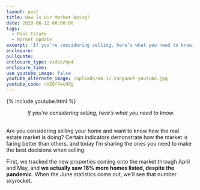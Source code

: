 ```yaml
---
layout: post
title: How Is Our Market Doing?
date: 2020-06-12 00:00:00
tags:
  - Real Estate
  - Market Update
excerpt: 'If you’re considering selling, here’s what you need to know.'
enclosure:
pullquote:
enclosure_type: video/mp4
enclosure_time:
use_youtube_image: false
youtube_alternate_image: /uploads/06-12-zanganeh-youtube.jpg
youtube_code: rVZGf7wcHXg
---
```


{% include youtube.html %}

<center><em>If you’re considering selling, here’s what you need to know.</em></center>

<br>Are you considering selling your home and want to know how the real estate market is doing? Certain indicators demonstrate how the market is faring better than others, and today I’m sharing the ones you need to make the best decisions when selling.

First, we tracked the new properties coming onto the market through April and May, and **we actually saw 18% more homes listed, despite the pandemic**. When the June statistics come out, we’ll see that number skyrocket.